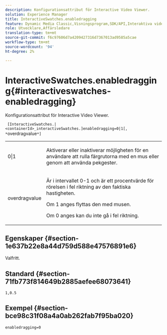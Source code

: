 ```yaml
---
description: Konfigurationsattribut för Interactive Video Viewer.
solution: Experience Manager
title: InteractiveSwatches.enabledragging
feature: Dynamic Media Classic,Visningsprogram,SDK/API,Interaktiva videoklipp
role: Utvecklare,Affärsledare
translation-type: tm+mt
source-git-commit: f6c97606d7a4209427316d7367013ad9585a5cae
workflow-type: tm+mt
source-wordcount: '94'
ht-degree: 2%

---
```



# InteractiveSwatches.enabledragging{#interactiveswatches-enabledragging}

Konfigurationsattribut för Interactive Video Viewer.

` [InteractiveSwatches.|<containerId>_interactiveSwatches.]enabledragging=0|1[, *`overdragvalue`*]`

<table id="table_441553CD34C94A58A9D7CBF772DEDDB6"> 
 <tbody> 
  <tr> 
   <td colname="col1"> <p> <span class="codeph"> 0|1  </span> </p> </td> 
   <td colname="col2"> <p> Aktiverar eller inaktiverar möjligheten för en användare att rulla färgrutorna med en mus eller genom att använda pekgester. </p> </td> 
  </tr> 
  <tr> 
   <td colname="col1"> <p> <span class="codeph"> <span class="varname"> overdragvalue  </span> </span> </p> </td> 
   <td colname="col2"> <p> Är i intervallet <span class="codeph"> 0-1 </span> och är ett procentvärde för rörelsen i fel riktning av den faktiska hastigheten. </p> <p>Om <span class="codeph"> 1 </span> anges flyttas den med musen. </p> <p>Om <span class="codeph"> 0 </span> anges kan du inte gå i fel riktning. </p> </td> 
  </tr> 
 </tbody> 
</table>

## Egenskaper {#section-1e637b22e8a44d759d588e47576891e6}

Valfritt.

## Standard {#section-71fb773f814649b2885aefee68073641}

`1,0.5`

## Exempel {#section-bce98c31f08a4a0ab262fab7f95ba020}

```
enabledragging=0
```


